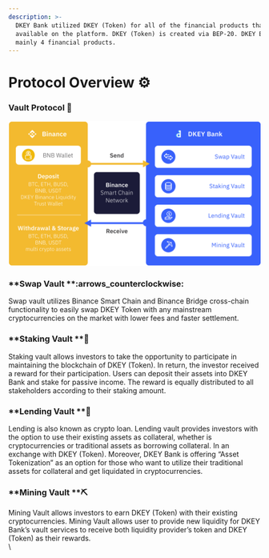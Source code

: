 ```yaml
---
description: >-
  DKEY Bank utilized DKEY (Token) for all of the financial products that are
  available on the platform. DKEY (Token) is created via BEP-20. DKEY Banks has
  mainly 4 financial products.
---
```


# Protocol Overview ⚙️

### Vault Protocol :key:&#x20;

![Overview of Vault System run on Binance Smart Chain Network](../.gitbook/assets/dkey-bsc.png)

### **Swap Vault **:arrows\_counterclockwise:&#x20;

Swap vault utilizes Binance Smart Chain and Binance Bridge cross-chain functionality to easily swap DKEY Token with any mainstream cryptocurrencies on the market with lower fees and faster settlement.

### **Staking Vault **:seedling:&#x20;

Staking vault allows investors to take the opportunity to participate in maintaining the blockchain of DKEY (Token). In return, the investor received a reward for their participation. Users can deposit their assets into DKEY Bank and stake for passive income. The reward is equally distributed to all stakeholders according to their staking amount.

### **Lending Vault **:handshake:&#x20;

Lending is also known as crypto loan. Lending vault provides investors with the option to use their existing assets as collateral, whether is cryptocurrencies or traditional assets as borrowing collateral. In an exchange with DKEY (Token). Moreover, DKEY Bank is offering “Asset Tokenization” as an option for those who want to utilize their traditional assets for collateral and get liquidated in cryptocurrencies.

### **Mining Vault **:pick:&#x20;

Mining Vault allows investors to earn DKEY (Token) with their existing cryptocurrencies. Mining Vault allows user to provide new liquidity for DKEY Bank’s vault services to receive both liquidity provider’s token and DKEY (Token) as their rewards.\
\
